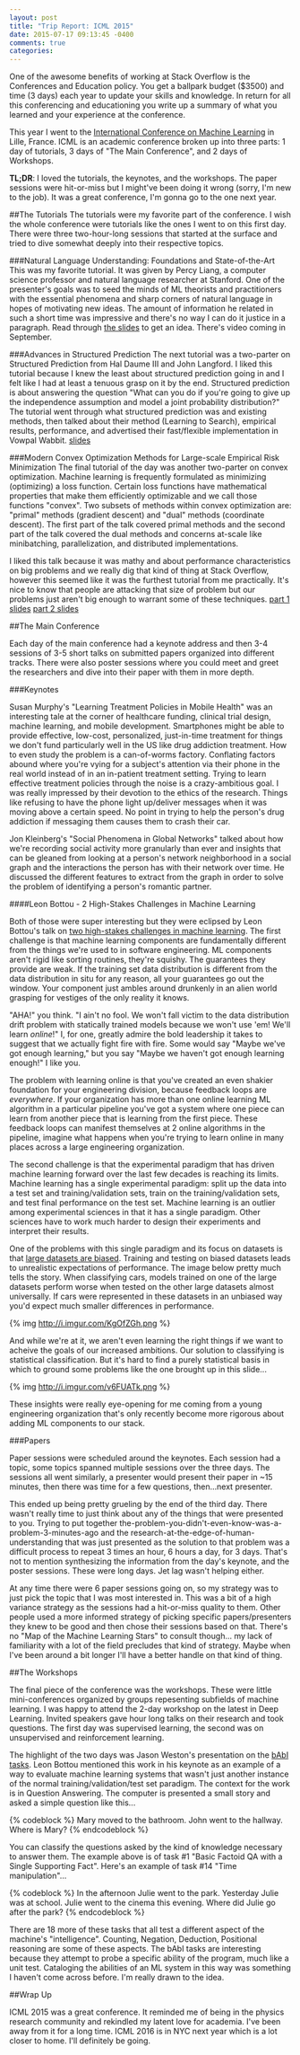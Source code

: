 ```yaml
---
layout: post
title: "Trip Report: ICML 2015"
date: 2015-07-17 09:13:45 -0400
comments: true
categories: 
---
```


One of the awesome benefits of working at Stack Overflow is the Conferences and Education policy. You get a ballpark budget ($3500) and time (3 days) each year to update your skills and knowledge. In return for all this conferencing and educationing you write up a summary of what you learned and your experience at the conference.

This year I went to the [International Conference on Machine Learning](http://icml.cc/2015/) in Lille, France. ICML is an academic conference broken up into three parts: 1 day of tutorials, 3 days of "The Main Conference", and 2 days of Workshops.

**TL;DR**: I loved the tutorials, the keynotes, and the workshops. The paper sessions were hit-or-miss but I might've been doing it wrong (sorry, I'm new to the job). It was a great conference, I'm gonna go to the one next year.

##The Tutorials
The tutorials were my favorite part of the conference. I wish the whole conference were tutorials like the ones I went to on this first day. There were three two-hour-long sessions that started at the surface and tried to dive somewhat deeply into their respective topics.

###Natural Language Understanding: Foundations and State-of-the-Art
This was my favorite tutorial. It was given by Percy Liang, a computer science professor and natural language researcher at Stanford. One of the presenter's goals was to seed the minds of ML theorists and practitioners with the essential phenomena and sharp corners of natural language in hopes of motivating new ideas. The amount of information he related in such a short time was impressive and there's no way I can do it justice in a paragraph. Read through [the slides](http://icml.cc/2015/tutorials/icml2015-nlu-tutorial.pdf) to get an idea. There's video coming in September.

###Advances in Structured Prediction
The next tutorial was a two-parter on Structured Prediction from Hal Daume III and John Langford. I liked this tutorial because I knew the least about structured prediction going in and I felt like I had at least a tenuous grasp on it by the end. Structured prediction is about answering the question "What can you do if you're going to give up the independence assumption and model a joint probability distribution?" The tutorial went through what structured prediction was and existing methods, then talked about their method (Learning to Search), empirical results, performance, and advertised their fast/flexible implementation in Vowpal Wabbit. [slides](http://icml.cc/2015/tutorials/AdvancesStructuredPrediction.pdf)

###Modern Convex Optimization Methods for Large-scale Empirical Risk Minimization
The final tutorial of the day was another two-parter on convex optimization. Machine learning is frequently formulated as minimizing (optimizing) a loss function. Certain loss functions have mathematical properties that make them efficiently optimizable and we call those functions "convex". Two subsets of methods within convex optimization are: "primal" methods (gradient descent) and "dual" methods (coordinate descent). The first part of the talk covered primal methods and the second part of the talk covered the dual methods and concerns at-scale like minibatching, parallelization, and distributed implementations.

I liked this talk because it was mathy and about performance characteristics on big problems and we really dig that kind of thing at Stack Overflow, however this seemed like it was the furthest tutorial from me practically. It's nice to know that people are attacking that size of problem but our problems just aren't big enough to warrant some of these techniques. [part 1 slides](http://icml.cc/2015/tutorials/2015_ICML_ConvexOptimization_I.pdf) [part 2 slides](http://icml.cc/2015/tutorials/2015_ICML_ConvexOptimization_II.pdf)

##The Main Conference

Each day of the main conference had a keynote address and then 3-4 sessions of 3-5 short talks on submitted papers organized into different tracks. There were also poster sessions where you could meet and greet the researchers and dive into their paper with them in more depth.

###Keynotes

Susan Murphy's "Learning Treatment Policies in Mobile Health" was an interesting tale at the corner of healthcare funding, clinical trial design, machine learning, and mobile development. Smartphones might be able to provide effective, low-cost, personalized, just-in-time treatment for things we don't fund particularly well in the US like drug addiction treatment. How to even study the problem is a can-of-worms factory. Conflating factors abound where you're vying for a subject's attention via their phone in the real world instead of in an in-patient treatment setting. Trying to learn effective treatment policies through the noise is a crazy-ambitious goal. I was really impressed by their devotion to the ethics of the research. Things like refusing to have the phone light up/deliver messages when it was moving above a certain speed. No point in trying to help the person's drug addiction if messaging them causes them to crash their car.

Jon Kleinberg's "Social Phenomena in Global Networks" talked about how we're recording social activity more granularly than ever and insights that can be gleaned from looking at a person's network neighborhood in a social graph and the interactions the person has with their network over time. He discussed the different features to extract from the graph in order to solve the problem of identifying a person's romantic partner.

####Leon Bottou - 2 High-Stakes Challenges in Machine Learning

Both of those were super interesting but they were eclipsed by Leon Bottou's talk on [two high-stakes challenges in machine learning](http://icml.cc/2015/invited/LeonBottouICML2015.pdf). The first challenge is that machine learning components are fundamentally different from the things we're used to in software engineering. ML components aren't rigid like sorting routines, they're squishy. The guarantees they provide are weak. If the training set data distribution is different from the data distribution in situ for any reason, all your guarantees go out the window. Your component just ambles around drunkenly in an alien world grasping for vestiges of the only reality it knows.

"AHA!" you think. "I ain't no fool. We won't fall victim to the data distribution drift problem with statically trained models because we won't use 'em! We'll learn *online*!" I, for one, greatly admire the bold leadership it takes to suggest that we actually fight fire with fire. Some would say "Maybe we've got enough learning," but you say "Maybe we haven't got enough learning enough!" I like you.

The problem with learning online is that you've created an even shakier foundation for your engineering division, because feedback loops are *everywhere*. If your organization has more than one online learning ML algorithm in a particular pipeline you've got a system where one piece can learn from another piece that is learning from the first piece. These feedback loops can manifest themselves at 2 online algorithms in the pipeline, imagine what happens when you're trying to learn online in many places across a large engineering organization.

The second challenge is that the experimental paradigm that has driven machine learning forward over the last few decades is reaching its limits. Machine learning has a single experimental paradigm: split up the data into a test set and training/validation sets, train on the training/validation sets, and test final performance on the test set. Machine learning is an outlier among experimental sciences in that it has a single paradigm. Other sciences have to work much harder to design their experiments and interpret their results.

One of the problems with this single paradigm and its focus on datasets is that [large datasets are biased](http://people.csail.mit.edu/torralba/publications/datasets_cvpr11.pdf). Training and testing on biased datasets leads to unrealistic expectations of performance. The image below pretty much tells the story. When classifying cars, models trained on one of the large datasets perform worse when tested on the other large datasets almost universally. If cars were represented in these datasets in an unbiased way you'd expect much smaller differences in performance.

{% img http://i.imgur.com/KgOfZGh.png %}

And while we're at it, we aren't even learning the right things if we want to acheive the goals of our increased ambitions. Our solution to classifying is statistical classification. But it's hard to find a purely statistical basis in which to ground some problems like the one brought up in this slide...

{% img http://i.imgur.com/v6FUATk.png %}

These insights were really eye-opening for me coming from a young engineering organization that's only recently become more rigorous about adding ML components to our stack.

###Papers

Paper sessions were scheduled around the keynotes. Each session had a topic, some topics spanned multiple sessions over the three days. The sessions all went similarly, a presenter would present their paper in ~15 minutes, then there was time for a few questions, then...next presenter. 

This ended up being pretty grueling by the end of the third day. There wasn't really time to just think about any of the things that were presented to you. Trying to put together the-problem-you-didn't-even-know-was-a-problem-3-minutes-ago and the research-at-the-edge-of-human-understanding that was just presented as the solution to that problem was a difficult process to repeat 3 times an hour, 6 hours a day, for 3 days. That's not to mention synthesizing the information from the day's keynote, and the poster sessions. These were long days. Jet lag wasn't helping either.

At any time there were 6 paper sessions going on, so my strategy was to just pick the topic that I was most interested in. This was a bit of a high variance strategy as the sessions had a hit-or-miss quality to them. Other people used a more informed strategy of picking specific papers/presenters they knew to be good and then chose their sessions based on that. There's no "Map of the Machine Learning Stars" to consult though... my lack of familiarity with a lot of the field precludes that kind of strategy. Maybe when I've been around a bit longer I'll have a better handle on that kind of thing.

##The Workshops

The final piece of the conference was the workshops. These were little mini-conferences organized by groups repesenting subfields of machine learning. I was happy to attend the 2-day workshop on the latest in Deep Learning. Invited speakers gave hour long talks on their research and took questions. The first day was supervised learning, the second was on unsupervised and reinforcement learning.

The highlight of the two days was Jason Weston's presentation on the [bAbI tasks](https://research.facebook.com/researchers/1543934539189348). Leon Bottou mentioned this work in his keynote as an example of a way to evaluate machine learning systems that wasn't just another instance of the normal training/validation/test set paradigm. The context for the work is in Question Answering. The computer is presented a small story and asked a simple question like this...

{% codeblock %}
Mary moved to the bathroom.
John went to the hallway.
Where is Mary?
{% endcodeblock %}

You can classify the questions asked by the kind of knowledge necessary to answer them. The example above is of task #1 "Basic Factoid QA with a Single Supporting Fact". Here's an example of task #14 "Time manipulation"...

{% codeblock %}
In the afternoon Julie went to the park.
Yesterday Julie was at school.
Julie went to the cinema this evening.
Where did Julie go after the park?
{% endcodeblock %}

There are 18 more of these tasks that all test a different aspect of the machine's "intelligence". Counting, Negation, Deduction, Positional reasoning are some of these aspects. The bAbI tasks are interesting because they attempt to probe a specific ability of the program, much like a unit test. Cataloging the abilities of an ML system in this way was something I haven't come across before. I'm really drawn to the idea.

##Wrap Up

ICML 2015 was a great conference. It reminded me of being in the physics research community and rekindled my latent love for academia. I've been away from it for a long time. ICML 2016 is in NYC next year which is a lot closer to home. I'll definitely be going.